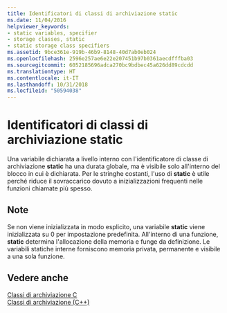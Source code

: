 ```yaml
---
title: Identificatori di classi di archiviazione static
ms.date: 11/04/2016
helpviewer_keywords:
- static variables, specifier
- storage classes, static
- static storage class specifiers
ms.assetid: 9bce361e-919b-46b9-8148-40d7ab0eb024
ms.openlocfilehash: 2596e257ae6e22e207451b97b0361aecdfffba03
ms.sourcegitcommit: 6052185696adca270bc9bdbec45a626dd89cdcdd
ms.translationtype: HT
ms.contentlocale: it-IT
ms.lasthandoff: 10/31/2018
ms.locfileid: "50594038"
---
```

# <a name="static-storage-class-specifier"></a>Identificatori di classi di archiviazione static

Una variabile dichiarata a livello interno con l'identificatore di classe di archiviazione **static** ha una durata globale, ma è visibile solo all'interno del blocco in cui è dichiarata. Per le stringhe costanti, l'uso di **static** è utile perché riduce il sovraccarico dovuto a inizializzazioni frequenti nelle funzioni chiamate più spesso.

## <a name="remarks"></a>Note

Se non viene inizializzata in modo esplicito, una variabile **static** viene inizializzata su 0 per impostazione predefinita. All'interno di una funzione, **static** determina l'allocazione della memoria e funge da definizione. Le variabili statiche interne forniscono memoria privata, permanente e visibile a una sola funzione.

## <a name="see-also"></a>Vedere anche

[Classi di archiviazione C](c-storage-classes.md)<br/>
[Classi di archiviazione (C++)](../cpp/storage-classes-cpp.md)